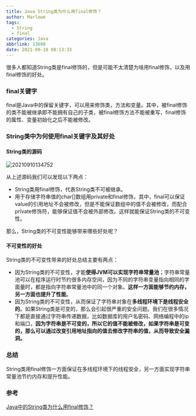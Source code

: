 ```yaml
---
title: Java String类为什么用final修饰？
author: Marlowe
tags:
  - String
  - final
categories: Java
abbrlink: 13698
date: 2021-09-10 08:13:33
---
```


很多人都知道String类是final修饰的，但是可能不太清楚为啥用final修饰，以及用final修饰的好处。

<!--more-->

### final关键字

final是Java中的保留关键字，可以用来修饰类，方法和变量。其中，被final修饰的类不能被继承即不能拥有自己的子类，被final修饰方法不能被重写，final修饰的属性、变量初始化之后不能被修改。

### String类中为何使用final关键字及其好处

#### String类的源码

![20210910134752](https://aishu-marlowe.oss-cn-beijing.aliyuncs.com/20210910134752.png)

从上述源码我们可以发现以下两点：

* String类用final修饰，代表String类不可被继承。
* 用于存储字符串值的char[]数组用private和final修饰，其中，final可以保证value的引用地址不会被修改，但是不能保证数组中的值不会被修改，而配合private修饰符，能够保证值不会被外部修改。这样就能保证String类的不可变性。

那么，String类的不可变性能够带来哪些好处呢？

#### 不可变性的好处

String类的不可变性带来的好处总结主要有两点：

* 因为String类的不可变性，才能**使得JVM可以实现字符串常量池**；字符串常量池可以在程序运行时节约很多内存空间，因为不同的字符串变量指向相同的字面量时，都是指向字符串常量池中的同一个对象。**这样一方面能够节约内存，另一方面也提升了性能**。
* 因为String类的不可变性，从而保证了字符串对象在**多线程环境下是线程安全的**。如果String类是可变的，那么会引起很严重的安全问题。我们在很多情况下都是直接通过字符串传递数据，比如数据库的用户名密码、网络编程中的ip和端口，**因为字符串是不可变的，所以它的值不能被修改，如果字符串是可变的，那么可以通过改变引用地址指向的值去修改字符串的值，从而导致安全漏洞。**

### 总结

String类用final修饰一方面保证在多线程环境下的线程安全，另一方面实现字符串常量池节约内存和提升性能。

### 参考

[Java中的String类为什么用final修饰？](https://bbs.huaweicloud.com/blogs/201591)